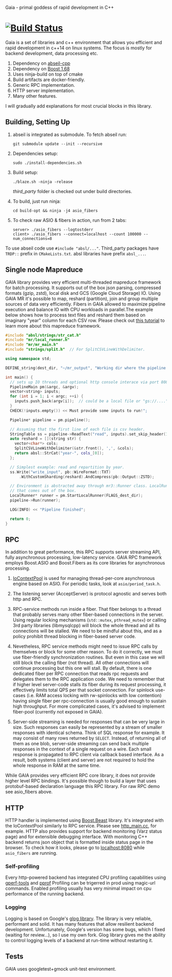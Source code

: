 Gaia - primal goddess of rapid development in C++

[![Build Status](https://travis-ci.org/romange/gaia.svg?branch=master)](https://travis-ci.org/romange/gaia)
=====

Gaia is a set of libraries and c++ environment that allows you efficient and rapid development
in c++14 on linux systems. The focus is mostly for backend development, data processing etc.


1. Dependency on [abseil-cpp](https://github.com/abseil/abseil-cpp/)
2. Dependency on [Boost 1.68](https://www.boost.org/doc/libs/1_68_0/doc/html/)
3. Uses ninja-build on top of cmake
4. Build artifacts are docker-friendly.
5. Generic RPC implementation.
6. HTTP server implementation.
7. Many other features.


I will gradually add explanations for most crucial blocks in this library.


## Building, Setting Up
1. abseil is integrated as submodule. To fetch abseil run:

       git submodule update --init --recursive
2. Dependencies setup:

       sudo ./install-dependencies.sh
3. Build setup:

       ./blaze.sh -ninja -release
   *third_party* folder is checked out under build directories.
4. To build, just run ninja:

       cd build-opt && ninja -j4 asio_fibers
5. To check raw ASIO & fibers in action, run from 2 tabs:

       server> ./asio_fibers --logtostderr
       client> ./asio_fibers --connect=localhost --count 100000 --num_connections=8

To use abseil code use `#include "absl/..."`.
Third_party packages have `TRDP::` prefix in `CMakeLists.txt`. absl libraries have prefix
`absl_...`.


## Single node Mapreduce
GAIA library provides very efficient multi-threaded mapreduce framework for batch processing.
It supports out of the box json parsing, compressed formats (gzip, zstd),
local disk and GCS (Google Cloud Storage) IO. Using GAIA MR it's possible to map,
reshard (partition), join and group multiple sources of data very efficiently.
Fibers in GAIA allowed to maximize pipeline execution and balance IO
with CPU workloads in parallel.The example below shows how to process text files and reshard them
based on imaginary "year" column for each CSV row. Please check out [this tutorial](doc/mr3.md)
to learn more about this mapreduce framework.

~~~~~~~~~~cpp
#include "absl/strings/str_cat.h"
#include "mr/local_runner.h"
#include "mr/mr_main.h"
#include "strings/split.h"  // For SplitCSVLineWithDelimiter.

using namespace std;

DEFINE_string(dest_dir, "~/mr_output", "Working dir where the pipeline writes its by products");

int main() {
  // sets up IO threads and optional http console interace via port 8080 by default.
  PipelineMain pm(&argc, &argv);
  vector<string> inputs;
  for (int i = 1; i < argc; ++i) {
    inputs.push_back(argv[i]);  // could be a local file or "gs://...." url.
  }
  CHECK(!inputs.empty()) << Must provide some inputs to run!";

  Pipeline* pipeline = pm.pipeline();

  // Assuming that the first line of each file is csv header.
  StringTable ss = pipeline->ReadText("read", inputs).set_skip_header(1);
  auto reshard = [](string str) {
    vector<char*> cols;
    SplitCSVLineWithDelimiter(&str.front(), ',', &cols);
    return absl::StrCat("year-", cols_[0]);
  };

  // Simplest example: read and repartition by year.
  ss.Write("write_input", pb::WireFormat::TXT)
      .WithCustomSharding(reshard).AndCompress(pb::Output::ZSTD);

  // Environment is abstracted away through mr3::Runner class. LocalRunner is an implementation
  // that comes out of the box.
  LocalRunner* runner = pm.StartLocalRunner(FLAGS_dest_dir);
  pipeline->Run(runner);

  LOG(INFO) << "Pipeline finished";

  return 0;
}
~~~~~~~~~~

## RPC
In addition to great performance, this RPC supports server streaming API, fully asynchronous
processing, low-latency service. GAIA RPC framework employs Boost.ASIO and Boost.Fibers
as its core libraries for asynchronous processing.

1. [IoContextPool](https://github.com/romange/gaia/blob/master/util/asio/io_context_pool.h)
is used for managing thread-per-core asynchronous engine based on ASIO.
For periodic tasks, look at `asio/period_task.h`.

2. The listening server (AcceptServer) is protocol agnostic and serves both http and RPC.

3. RPC-service methods run inside a fiber. That fiber belongs to a thread that probably serves
many other fiber-based connections in the server. Using regular locking mechanisms
(`std::mutex`, `pthread_mutex`) or calling 3rd party libraries (libmysqlcpp) will block the whole thread and all its connections will be stalled. We need to be mindful about this, and as a policy prohibit thread blocking in fiber-based server code.

4. Nevetheless, RPC service methods might need to issue RPC calls by themselves or block for some other reason.
To do it correctly, we must use fiber-friendly synchronization routines. But even in this case we will still block the calling fiber (not thread). All other connections will continue processing but this one will stall. By default, there is one dedicated fiber per RPC connection that reads rpc requests and delegates them to the RPC application code. We need to remember that if higher level server-code stalls its fiber during its request processing, it effectively limits total QPS per that socket connection. For spinlock use-cases (i.e. RAM access locking with rw-spinlocks with low contention) having single fiber per rpc-connection is usually good enough to sustain high throughput. For more complicated cases, it's advised to implement fiber-pool (currently not exposed in GAIA).

5. Server-side streaming is needed for responses that can be very large in size. Such responses can easily be represented by
a stream of smaller responses with identical schema. Think of SQL response for example.
It may consist of many rows returned by `SELECT`. Instead, of returning all of them as one blob, server-side streaming can send back multiple responses in the context of a single request on a wire. Each small response is propagated to RPC client via callback based interface. As a result, both systems (client and server) are not required to hold the whole response in RAM at the same time.

While GAIA provides very efficient RPC core library, it does not provide higher level RPC bindings.
It's possible though to build a layer that uses protobuf-based declaration language this RPC library.
For raw RPC demo see asio_fibers above.

## HTTP
HTTP handler is implemented using [Boost.Beast](https://www.boost.org/doc/libs/1_68_0/libs/beast/doc/html/index.html) library.
It's integrated with the IoContextPool similarly to RPC service.
Please see [http_main.cc](https://github.com/romange/gaia/blob/master/util/http/http_main.cc), for example. HTTP also provides support for backend monitoring (Varz status page) and for extensible debugging interface. With monitoring C++ backend returns json object that is formatted inside status page in the browser. To check how it looks, please go to [localhost:8080](http://localhost:8080) while `asio_fibers` are running.


### Self-profiling
Every http-powered backend has integrated CPU profiling capabilities using [gperf-tools](https://github.com/gperftools/gperftools) and [pprof](https://github.com/google/pprof)
Profiling can be trigerred in prod using magic-url commands. Enabled profiling usually has very minimal impact
on cpu performance of the running backend.

### Logging
Logging is based on Google's [glog library](https://github.com/google/glog). The library is very reliable, performant and solid. It has many features that allow resilient backend development.
Unfortunately, Google's version has some bugs, which I fixed (waiting for review...), so I use my own fork. Glog library gives me the ability to control logging levels of a backend at run-time without restarting it.

## Tests
GAIA uses googletest+gmock unit-test environment.
